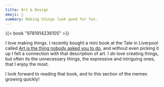 ```yaml
---
title: Art & Design
emoji: 🎨
summary: Making things look good for fun.
---
```


{{< book "9781914236105" >}}

I love making things. I recently bought a mini book at the Tate in Liverpool called [Art is the thing nobody asked you to do](https://roughtradebooks.com/products/art-is-the-thing-nobody-asked-you-to-do-babak-ganjei), and without even picking it up I felt a connection with that description of art. I _do_ love creating things, but often its the unnecessary things, the expressive and intriguing ones, that I enjoy the most.

I look forward to reading that book, and to this section of the memex growing quickly!
